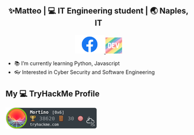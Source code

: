 ## <p align="middle"> ✨Matteo | 💻 IT Engineering student | 🌏 Naples, IT </p>

<p float="left" align="middle">
  <a href="https://www.facebook.com/matteo.ruggiero.33/">
  <img src="fb.png" width="80" />
  </a>
  <a href="https://dev.to/mruggi">
  <img src="dev.png" width="45" /> 
  </a>
</p>

- 📚 I’m currently learning Python, Javascript
- 👓 Interested in Cyber Security and Software Engineering

## My 💻 TryHackMe Profile

<a href="https://tryhackme.com/p/Mortino">
  <img src="Mortino.png" alt="TryHackMe">
</a>
